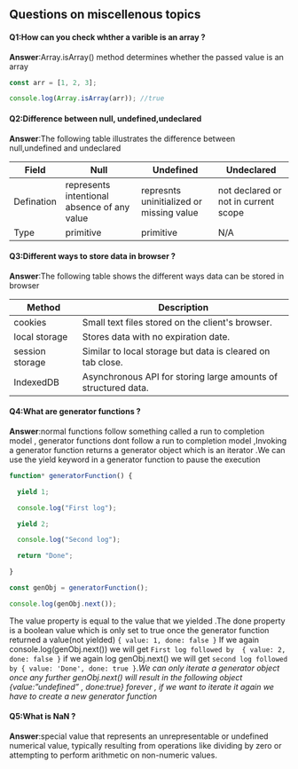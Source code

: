 ## Questions on miscellenous topics

#### Q1:How can you check whther a varible is an array ?

**Answer**:Array.isArray() method determines whether the passed value is an array 

```js
const arr = [1, 2, 3];

console.log(Array.isArray(arr)); //true
```

#### Q2:Difference between null, undefined,undeclared

**Answer**:The following table illustrates the difference between null,undefined and undeclared

| Field      | Null                                        | Undefined                                | Undeclared                           |
| ---------- | ------------------------------------------- | ---------------------------------------- | ------------------------------------ |
| Defination | represents intentional absence of any value | represnts uninitialized or missing value | not declared or not in current scope |
| Type       | primitive                                   | primitive                                | N/A                                  |

#### Q3:Different ways to store data in browser ? 

**Answer**:The following table shows the different ways data can be stored in browser 

| Method          | Description                                                  |
| --------------- | ------------------------------------------------------------ |
| cookies         | Small text files stored on the client's browser.             |
| local storage   | Stores data with no expiration date.                         |
| session storage | Similar to local storage but data is cleared on tab close.   |
| IndexedDB       | Asynchronous API for storing large amounts of structured data. |

#### Q4:What are generator functions ?

**Answer**:normal functions follow something called a run to completion model , generator functions dont follow a run to completion model ,Invoking a generator function returns a generator object which is an iterator .We can use the yield keyword in a generator function to pause the execution 

```js
function* generatorFunction() {

  yield 1;

  console.log("First log");

  yield 2;

  console.log("Second log");

  return "Done";

}

const genObj = generatorFunction();

console.log(genObj.next());
```

The value property is equal to the value that we yielded .The done property is a boolean value which is only set to true once the generator function returned a value(not yielded)  `{ value: 1, done: false }` If we again console.log(genObj.next()) we will get `First log followed by  { value: 2, done: false }` if we again log genObj.next() we will get `second log followed by { value: 'Done', done: true }`.*We can only iterate a generator object once any further genObj.next() will result in the following object {value:”undefined” , done:true} forever , if we want to iterate it again we have to create a new generator function* 

#### Q5:What is NaN ?

**Answer**:special value that represents an unrepresentable or undefined numerical value, typically resulting from operations like dividing by zero or attempting to perform arithmetic on non-numeric values.